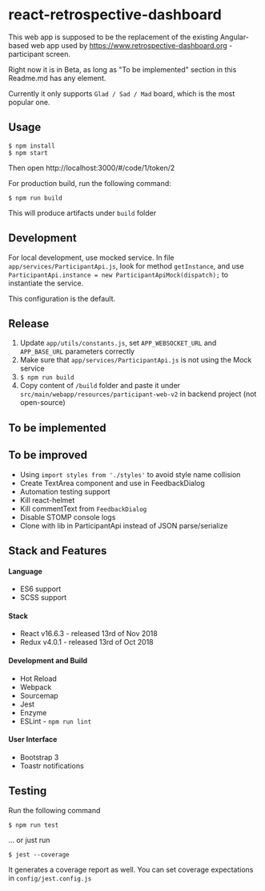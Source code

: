 # react-retrospective-dashboard

This web app is supposed to be the replacement of the existing Angular-based web app 
used by https://www.retrospective-dashboard.org - participant screen.

Right now it is in Beta, as long as "To be implemented" section in this Readme.md has any element.

Currently it only supports `Glad / Sad / Mad` board, which is the most popular one.

## Usage
```
$ npm install
$ npm start
```

Then open http://localhost:3000/#/code/1/token/2

For production build, run the following command:

```
$ npm run build
```

This will produce artifacts under ``build`` folder

## Development

For local development, use mocked service. In file `app/services/ParticipantApi.js`, look for method `getInstance`, 
and use `ParticipantApi.instance = new ParticipantApiMock(dispatch);` to instantiate the service.

This configuration is the default.

## Release

1. Update `app/utils/constants.js`, set `APP_WEBSOCKET_URL` and `APP_BASE_URL` parameters correctly
2. Make sure that `app/services/ParticipantApi.js` is not using the Mock service 
3. `$ npm run build`
4. Copy content of `/build` folder and paste it under `src/main/webapp/resources/participant-web-v2` in backend project (not open-source) 

## To be implemented

## To be improved

- Using `import styles from './styles'` to avoid style name collision
- Create TextArea component and use in FeedbackDialog
- Automation testing support
- Kill react-helmet
- Kill commentText from `FeedbackDialog`
- Disable STOMP console logs
- Clone with lib in ParticipantApi instead of JSON parse/serialize

## Stack and Features

#### Language
- ES6 support
- SCSS support

#### Stack
- React v16.6.3 - released 13rd of Nov 2018
- Redux v4.0.1 - released 13rd of Oct 2018

#### Development and Build
- Hot Reload
- Webpack
- Sourcemap
- Jest
- Enzyme
- ESLint - ``npm run lint``

#### User Interface
- Bootstrap 3
- Toastr notifications

## Testing

Run the following command

```
$ npm run test
```

... or just run

``` 
$ jest --coverage
``` 

It generates a coverage report as well. You can set coverage expectations in ``config/jest.config.js``
